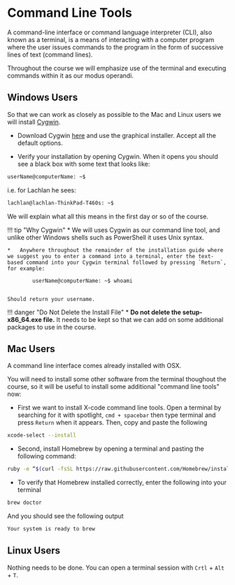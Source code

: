 # Command Line Tools

A command-line interface or command language interpreter (CLI), also known as a terminal, is a means of interacting with a computer program where the user issues commands to the program in the form of successive lines of text (command lines).

Throughout the course we will emphasize use of the terminal and executing commands within it as our modus operandi.

## Windows Users

So that we can work as closely as possible to the Mac and Linux users we will install [Cygwin](https://www.cygwin.com/).

*   Download Cygwin [here](https://cygwin.com/install.html) and use the graphical installer. Accept all the default options.

*   Verify your installation by opening Cygwin. When it opens you should see a black box with some text that looks like:
```bash
userName@computerName: ~$
```
i.e. for Lachlan he sees:
```bash
lachlan@lachlan-ThinkPad-T460s: ~$
```
We will explain what all this means in the first day or so of the course.

!!! tip "Why Cygwin"
    *   We will uses Cygwin as our command line tool, and unlike other Windows shells such as PowerShell it uses Unix syntax.

    *   Anywhere throughout the remainder of the installation guide where we suggest you to enter a command into a terminal, enter the text-based command into your Cygwin terminal followed by pressing `Return`, for example:

            userName@computerName: ~$ whoami


    Should return your username.

!!! danger "Do Not Delete the Install File"
    *   **Do not delete the setup-x86_64.exe file.** It needs to be kept so that we can add on some additional packages to use in the course.

## Mac Users

A command line interface comes already installed with OSX.

You will need to install some other software from the terminal thoughout the course, so it will be useful to install some additional "command line tools" now:

*   First we want to install X-code command line tools. Open a terminal by searching for it with spotlight, `cmd + spacebar` then type terminal and press `Return` when it appears. Then, copy and paste the following

```bash
xcode-select --install
```

* Second,  install Homebrew by opening a terminal and pasting the following command:

```bash
ruby -e “$(curl -fsSL https://raw.githubusercontent.com/Homebrew/install/master/install)”
```

* To verify that Homebrew installed correctly, enter the following into your terminal
```bash
brew doctor
```
And you should see the following output
```bash
Your system is ready to brew
```

## Linux Users

Nothing needs to be done. You can open a terminal session with `Crtl` + `Alt` + `T`.

